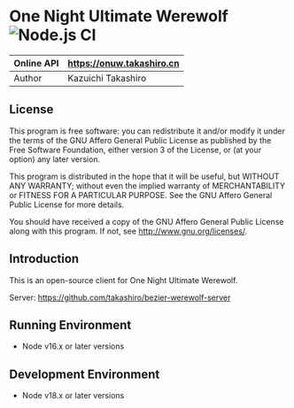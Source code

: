 One Night Ultimate Werewolf ![Node.js CI](https://github.com/takashiro/bezier-werewolf-client/workflows/Node.js%20CI/badge.svg)
==========

| Online API   |        https://onuw.takashiro.cn      |
|--------------|---------------------------------------|
| Author       |           Kazuichi Takashiro          |


License
-------
This program is free software: you can redistribute it and/or modify
it under the terms of the GNU Affero General Public License as
published by the Free Software Foundation, either version 3 of the
License, or (at your option) any later version.

This program is distributed in the hope that it will be useful,
but WITHOUT ANY WARRANTY; without even the implied warranty of
MERCHANTABILITY or FITNESS FOR A PARTICULAR PURPOSE.  See the
GNU Affero General Public License for more details.

You should have received a copy of the GNU Affero General Public License
along with this program. If not, see <http://www.gnu.org/licenses/>.

Introduction
------------

This is an open-source client for One Night Ultimate Werewolf.

Server: https://github.com/takashiro/bezier-werewolf-server

Running Environment
-------------------
* Node v16.x or later versions

Development Environment
-----------------------
* Node v18.x or later versions
